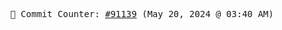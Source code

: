 <p align="center">
    <samp>
        📮 Commit Counter: <a href="https://github.com/Javascript-void0/Javascript-void0/commits/main">#91139</a> (May 20, 2024 @ 03:40 AM)
    </samp>
</p>